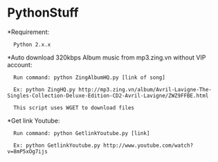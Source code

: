 PythonStuff
===========

*Requirement:
      
      Python 2.x.x

*Auto download 320kbps Album music from mp3.zing.vn without VIP account:

      Run command: python ZingAlbumHQ.py [link of song]							  
      
      Ex: python ZingHQ.py http://mp3.zing.vn/album/Avril-Lavigne-The-Singles-Collection-Deluxe-Edition-CD2-Avril-Lavigne/ZWZ9FFBE.html
      
      This script uses WGET to download files

*Get link Youtube:

      Run command: python GetlinkYoutube.py [link]                             
      
      Ex: python GetlinkYoutube.py http://www.youtube.com/watch?v=8mP5xOg7ijs 
